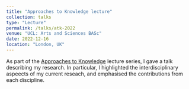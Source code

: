 ```yaml
---
title: "Approaches to Knowledge lecture"
collection: talks
type: "Lecture"
permalink: /talks/atk-2022
venue: "UCL: Arts and Sciences BASc"
date: 2022-12-16
location: "London, UK"
---
```


As part of the [Approaches to Knowledge](https://www.ucl.ac.uk/module-catalogue/modules/approaches-to-knowledge-introduction-to-interdisciplinarity-BASC0001) lecture series, I gave a talk describing my research. In particular, I highlighted the interdisciplinary aspeects of my current reseach, and emphasised the contributions from each discipline.
